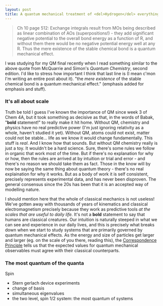 ```yaml
---
layout: post
title: A quantum mechanical treatment of <del>Hydrogen</del> everything
---
```

> Ch 10 page 512: Exchange integrals result from MOs being described as linear combination of AOs (superpositions!) - they add significant negative potential to the overall bond energy as a function of R, and without them there would be no negative potential energy well at any R. Thus the mere existence of the stable chemical bond is a quantum mechanical effect. 

I was studying for my QM final recently when I read something similar to the above quote from McQuarrie and Simon's *Quantum Chemistry*, second edition. I'd like to stress how important I think that last line is (I mean c'mon I'm writing an entire post about it). "the *mere existence* of the stable chemical bond is a quantum mechanical effect." (emphasis added for emphasis and stuff). 

### It's all about scale

Truth be told I guess I've known the importance of QM since week 3 of Chem 4A, but it took something as decisive as that, in the words of Babak, "**bold** statement!" to really make it hit home. Without QM, chemistry and physics have no real predictive power (I'm just ignoring relativity as a whole, haven't studied it yet). Without QM, atoms could not exist, matter could not be stable... life as we know it would change fundamentally. This stuff is *real*. And I know how that sounds. But without QM chemistry really is just a toy. It wouldn't be a hard science. Sure, there's some rules we follow in organic that work most of the time. But if there's no explanation for why or how, then the rules are arrived at by intuition or trial and error - and there's no reason we should take them as fact. Those in the know will by now be saying the same thing about quantum theory - there's no real explaination for why it works. But as a body of work it is self consistent, precisely represents experimental data, and has never been disproven. The general consensus since the 20s has been that it is an accepted way of modelling nature. 

I should mention here that the whole of classical mechanics is not useless! We've gotten away with thousands of years of kinematics and classical electromagnetism precisely because they work as predictive tools *at the scales that are useful to daily life.* It's not a **bold** statement to say that humans are classical creatures. Our intuition is naturally steeped in what we can see and experience in our daily lives, and this is precisely what breaks down when we start to study systems that are primarily governed by quantum mechanical effects. As the energy and size of particles get larger and larger (eg. on the scale of you there, reading this), the [Correspondence Principle](https://en.wikipedia.org/wiki/Correspondence_principle) tells us that the expected values for quantum mechanical observables must agree with their classical counterparts. 

### The most quantum of the quanta

Spin



* Stern gerlach device experiments
* change of basis
* simultaneous eigenvalues
* the two level, spin 1/2 system: the most quantum of systems


